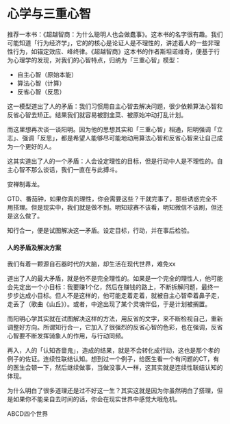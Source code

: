 # 心学与三重心智

推荐一本书：《超越智商：为什么聪明人也会做蠢事》。这本书的名字很有趣。我们可能知道「行为经济学」，它的的核心是论证人是不理性的，讲述着人的一些非理性行为，如锚定效应、峰终律。《超越智商》这本书的作者斯坦诺维奇，便基于行为心理学的发现，对我们的心智特点，归纳为「三重心智」模型：

* 自主心智（原始本能）
* 算法心智（计算）
* 反省心智（反思）

这一模型道出了人的矛盾：我们习惯用自主心智去解决问题，很少依赖算法心智和反省心智去矫正。结果我们就容易被割韭菜、被原始冲动打乱计划。

而这里想再次谈一谈阳明。因为他的思想其实和「三重心智」相通，阳明强调「立志」、强调「反思」，都是希望人能够尽可能地动用算法心智和反省心智来让自己成为一个更好的人。

这其实道出了人的一个矛盾：人会设定理性的目标，但是行动中人是不理性的。自主心智不那么谈话，我们一直在与此搏斗。

安禅制毒龙。

GTD、番茄钟，如果你真的理性，你会需要这些？干就完事了，那些诱惑完全不用搭理。但是现实中，我们就是做不到。明知球赛不该看，明知微信不该刷，但还是这么做了。

知行合一，便是试图解决这一矛盾。设定目标，行动，并在事后检验。



#### 人的矛盾及解决方案

我们有着一颗源自石器时代的大脑，却生活在现代世界，难免xx

道出了人的最大矛盾，就是他不是完全理性的。如果是一个完全的理性人，他可能会先定出一个小目标：我要赚1个亿，然后在赚钱的路上，不断拆解问题，最终一步步达成小目标。但人不是这样的，他可能走着走着，就被自主心智牵着鼻子走，走丢了（歌曲《山丘》）。或者，中途出现了某个灵魂伴侣，于是计划被搁置。

而阳明心学其实就在试图解决这样的方法，用反省的文字，来不断检视自己，重新调整好方向。所谓知行合一，它加入了很强烈的反省心智的色彩，也在强调，反省心智要不断发挥骑象人的作用，与行动同频。

再入，人的「认知吝啬鬼」，造成的结果，就是不会转化成行动，这也是那个孝的例子的佐证。连续性联结认知。想到过一个例子，给医生看一个有问题的CT，有的医生会顿一下，然后继续做事，当做没事人一样，这其实就是连续性联结认知的体现。

为什么明白了很多道理还是过不好这一生？其实这就是因为你虽然明白了搭理，但是如果你不能亲自去时间的话，你会在现实世界中感觉大哦危机。

ABCD四个世界

